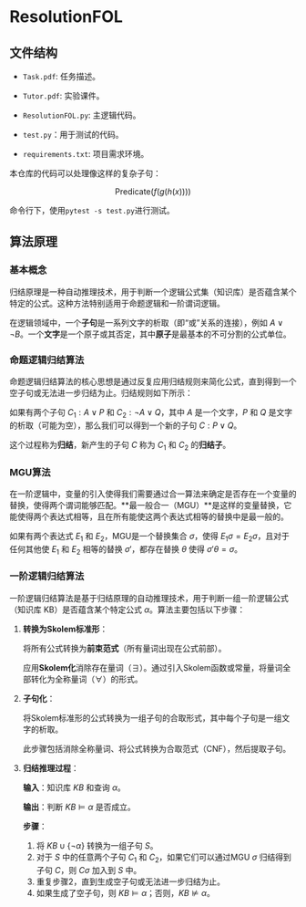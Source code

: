 # ResolutionFOL

## 文件结构

* `Task.pdf`: 任务描述。

* `Tutor.pdf`: 实验课件。

* `ResolutionFOL.py`: 主逻辑代码。

* `test.py`：用于测试的代码。

* `requirements.txt`: 项目需求环境。

本仓库的代码可以处理像这样的复杂子句：

$$
\text{Predicate}(f(g(h(x))))
$$

命令行下，使用`pytest -s test.py`进行测试。


## 算法原理

###  基本概念

归结原理是一种自动推理技术，用于判断一个逻辑公式集（知识库）是否蕴含某个特定的公式。这种方法特别适用于命题逻辑和一阶谓词逻辑。

在逻辑领域中，一个**子句**是一系列文字的析取（即“或”关系的连接），例如 $A \lor \neg B$。一个**文字**是一个原子或其否定，其中**原子**是最基本的不可分割的公式单位。

### 命题逻辑归结算法

命题逻辑归结算法的核心思想是通过反复应用归结规则来简化公式，直到得到一个空子句或无法进一步归结为止。归结规则如下所示：

如果有两个子句 $C_1: A \lor P$ 和 $C_2: \neg A \lor Q$，其中 $A$ 是一个文字，$P$ 和 $Q$ 是文字的析取（可能为空），那么我们可以得到一个新的子句 $C: P \lor Q$。

这个过程称为**归结**，新产生的子句 $C$ 称为 $C_1$ 和 $C_2$ 的**归结子**。

### MGU算法

在一阶逻辑中，变量的引入使得我们需要通过合一算法来确定是否存在一个变量的替换，使得两个谓词能够匹配。**最一般合一（MGU）**是这样的变量替换，它能使得两个表达式相等，且在所有能使这两个表达式相等的替换中是最一般的。

如果有两个表达式 $E_1$ 和 $E_2$，MGU是一个替换集合 $\sigma$，使得 $E_1\sigma = E_2\sigma$，且对于任何其他使 $E_1$ 和 $E_2$ 相等的替换 $\sigma'$，都存在替换 $\theta$ 使得 $\sigma'\theta = \sigma$。

### 一阶逻辑归结算法

一阶逻辑归结算法是基于归结原理的自动推理技术，用于判断一组一阶逻辑公式（知识库 KB）是否蕴含某个特定公式 $\alpha$。算法主要包括以下步骤：

1. **转换为Skolem标准形**：

   将所有公式转换为**前束范式**（所有量词出现在公式前部）。

   应用**Skolem化**消除存在量词（$\exists$）。通过引入Skolem函数或常量，将量词全部转化为全称量词（$\forall$）的形式。

2. **子句化**：

   将Skolem标准形的公式转换为一组子句的合取形式，其中每个子句是一组文字的析取。

   此步骤包括消除全称量词、将公式转换为合取范式（CNF），然后提取子句。

3. **归结推理过程**：

   **输入**：知识库 $KB$ 和查询 $\alpha$。

   **输出**：判断 $KB \models \alpha$ 是否成立。

   **步骤**：

   1. 将 $KB \cup \{\neg \alpha\}$ 转换为一组子句 $S$。
   2. 对于 $S$ 中的任意两个子句 $C_1$ 和 $C_2$，如果它们可以通过MGU $\sigma$ 归结得到子句 $C$，则 $C \sigma$ 加入到 $S$ 中。
   3. 重复步骤2，直到生成空子句或无法进一步归结为止。
   4. 如果生成了空子句，则 $KB \models \alpha$；否则，$KB \nvDash \alpha$。
